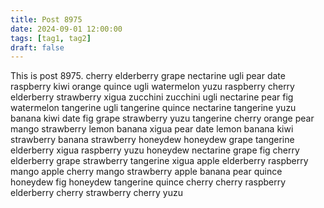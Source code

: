 ```yaml
---
title: Post 8975
date: 2024-09-01 12:00:00
tags: [tag1, tag2]
draft: false
---
```

This is post 8975.
cherry
elderberry
grape
nectarine
ugli
pear
date
raspberry
kiwi
orange
quince
ugli
watermelon
yuzu
raspberry
cherry
elderberry
strawberry
xigua
zucchini
zucchini
ugli
nectarine
pear
fig
watermelon
tangerine
ugli
tangerine
quince
nectarine
tangerine
yuzu
banana
kiwi
date
fig
grape
strawberry
yuzu
tangerine
cherry
orange
pear
mango
strawberry
lemon
banana
xigua
pear
date
lemon
banana
kiwi
strawberry
banana
strawberry
honeydew
honeydew
grape
tangerine
elderberry
xigua
raspberry
yuzu
honeydew
nectarine
grape
fig
cherry
elderberry
grape
strawberry
tangerine
xigua
apple
elderberry
raspberry
mango
apple
cherry
mango
strawberry
apple
banana
pear
quince
honeydew
fig
honeydew
tangerine
quince
cherry
cherry
raspberry
elderberry
cherry
strawberry
cherry
yuzu
